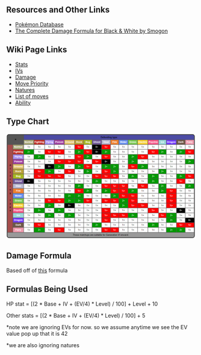 ## Resources and Other Links
* [Pokémon Database](https://pokemondb.net/)
* [The Complete Damage Formula for Black & White by Smogon](https://www.smogon.com/bw/articles/bw_complete_damage_formula)
<!-- * [NAME](LINK) -->
<!-- * [NAME](LINK) -->
<!-- * [NAME](LINK) -->

## Wiki Page Links
* [Stats](https://bulbapedia.bulbagarden.net/wiki/Stat)
* [IVs](https://bulbapedia.bulbagarden.net/wiki/Individual_values#Generation_III_onward)
* [Damage](https://bulbapedia.bulbagarden.net/wiki/Damage#Generation_V_onward)
* [Move Priority](https://bulbapedia.bulbagarden.net/wiki/Priority#Mechanics)
* [Natures](https://bulbapedia.bulbagarden.net/wiki/Nature)
* [List of moves](https://bulbapedia.bulbagarden.net/wiki/List_of_moves)
* [Ability](https://bulbapedia.bulbagarden.net/wiki/Ability)
<!-- * [NAME](LINK) -->
<!-- * [NAME](LINK) -->
<!-- * [NAME](LINK) -->

## Type Chart
![Type Chart](./type-chart.PNG)

## Damage Formula
Based off of [this](https://bulbapedia.bulbagarden.net/wiki/Damage#Generation_V_onward) formula

<!-- Damage = [(2*Level)/5]+2 -->
<!-- Level is the level of the attacking Pokémon.

A is the effective Attack stat of the attacking Pokémon if the used move is a physical move, or the effective Special Attack stat of the attacking Pokémon if the used move is a special move (ignoring negative stat stages for a critical hit).

D is the effective Defense stat of the target if the used move is a physical move or a special move that uses the target's Defense stat, or the effective Special Defense of the target if the used move is an other special move (ignoring positive stat stages for a critical hit).

Power is the effective power of the used move.

Critical is 2 for a critical hit, 3 if the move lands a critical hit and the attacker's Ability is Sniper, and 1 otherwise.

random is a random factor. Namely, it is recognized as a multiplication from a random integer between 85 and 100, inclusive, then divided by 100. Decimals are rounded down to the nearest integer.

STAB is the same-type attack bonus. This is equal to 1.5 if the move's type matches any of the user's types, 2 if the user of the move additionally has Adaptability, and 1 if otherwise.

Type is the type effectiveness. This can be 0.125, 0.25, 0.5 (not very effective); 1 (normally effective); 2, 4, or 8 (super effective), depending on both the move's and target's types. -->

## Formulas Being Used
HP stat = [(2 * Base + IV + (EV/4) * Level) / 100] + Level + 10

Other stats = [(2 * Base + IV + (EV/4) * Level) / 100] + 5

*note we are ignoring EVs for now. so we assume anytime we see the EV value pop up that it is 42

*we are also ignoring natures